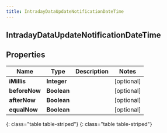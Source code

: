 ```yaml
---
title: IntradayDataUpdateNotificationDateTime
---
```

## IntradayDataUpdateNotificationDateTime


## Properties

| Name | Type | Description | Notes |
| ------------ | ------------- | ------------- | ------------- |
| **iMillis** | **Integer** |  |  [optional] |
| **beforeNow** | **Boolean** |  |  [optional] |
| **afterNow** | **Boolean** |  |  [optional] |
| **equalNow** | **Boolean** |  |  [optional] |
{: class="table table-striped"}
{: class="table table-striped"}


